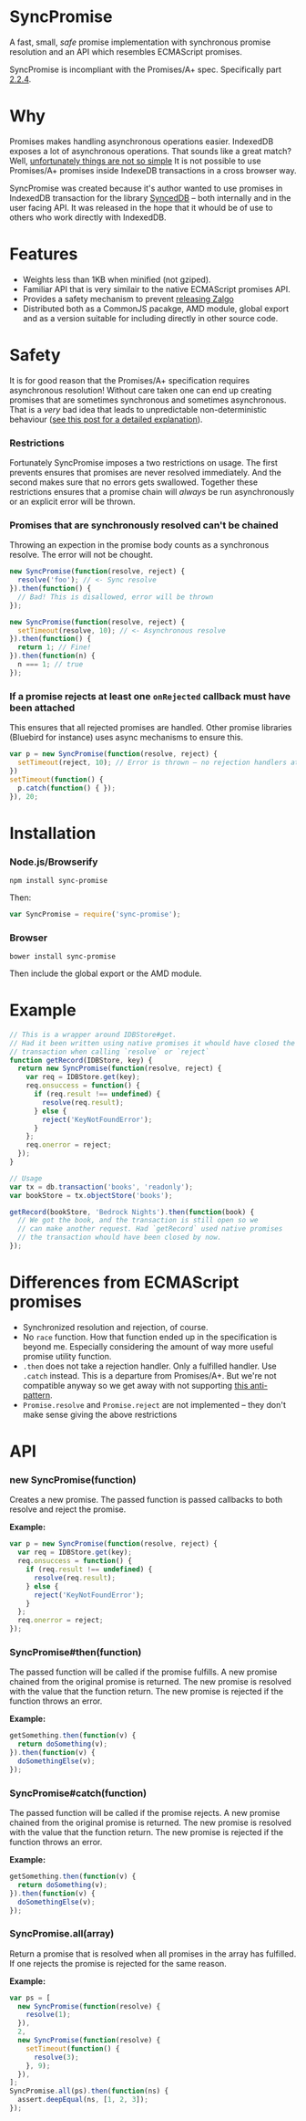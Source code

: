 # SyncPromise

A fast, small, _safe_ promise implementation with synchronous promise resolution
and an API which resembles ECMAScript promises.

SyncPromise is incompliant with the Promises/A+ spec. Specifically part
[2.2.4](https://promisesaplus.com/#point-34).

Why
===

Promises makes handling asynchronous operations easier. IndexedDB exposes a lot of
asynchronous operations. That sounds like a great match? Well, [unfortunately things
are not so simple](http://stackoverflow.com/questions/28388129/inconsistent-interplay-between-indexeddb-transactions-and-promises/)
It is not possible to use Promises/A+ promises inside IndexeDB transactions in
a cross browser way.

SyncPromise was created because it's author wanted to use promises in
IndexedDB transaction for the library [SyncedDB](https://github.com/paldepind/synceddb)
– both internally and in the user facing API. It was released in the hope that
it whould be of use to others who work directly with IndexedDB.

Features
========

* Weights less than 1KB when minified (not gziped).
* Familiar API that is very similair to the native ECMAScript promises API.
* Provides a safety mechanism to prevent [releasing Zalgo](http://blog.izs.me/post/59142742143/designing-apis-for-asynchrony)
* Distributed both as a CommonJS pacakge, AMD module, global export and as a
  version suitable for including directly in other source code.

Safety
======

It is for good reason that the Promises/A+ specification requires asynchronous
resolution! Without care taken one can end up creating promises that are
sometimes synchronous and sometimes asynchronous. That is a _very_ bad idea
that leads to unpredictable non-deterministic behaviour ([see this post for a
detailed explanation](http://blog.ometer.com/2011/07/24/callbacks-synchronous-and-asynchronous/)).

### Restrictions

Fortunately SyncPromise imposes a two restrictions on usage. The first prevents
ensures that promises are never resolved immediately. And the second makes sure
that no errors gets swallowed. Together these restrictions ensures that a
promise chain will _always_ be run asynchronously or an explicit error will be
thrown.

### Promises that are synchronously resolved can't be chained

Throwing an expection in the promise body counts as a synchronous resolve.
The error will not be chought.

```javascript
new SyncPromise(function(resolve, reject) {
  resolve('foo'); // <- Sync resolve
}).then(function() {
  // Bad! This is disallowed, error will be thrown
});

new SyncPromise(function(resolve, reject) {
  setTimeout(resolve, 10); // <- Asynchronous resolve
}).then(function() {
  return 1; // Fine!
}).then(function(n) {
  n === 1; // true
});
```

### If a promise rejects at least one `onRejected` callback must have been attached

This ensures that all rejected promises are handled. Other promise libraries (Bluebird
for instance) uses async mechanisms to ensure this.

```javascript
var p = new SyncPromise(function(resolve, reject) {
  setTimeout(reject, 10); // Error is thrown – no rejection handlers attached yet
})
setTimeout(function() {
  p.catch(function() { });
}), 20;
```

Installation
============

### Node.js/Browserify
```
npm install sync-promise
```
Then:
```javascript
var SyncPromise = require('sync-promise');
```

### Browser
```
bower install sync-promise
```
Then include the global export or the AMD module.


Example
=======

```javascript
// This is a wrapper around IDBStore#get.
// Had it been written using native promises it whould have closed the
// transaction when calling `resolve` or `reject`
function getRecord(IDBStore, key) {
  return new SyncPromise(function(resolve, reject) {
    var req = IDBStore.get(key);
    req.onsuccess = function() {
      if (req.result !== undefined) {
        resolve(req.result);
      } else {
        reject('KeyNotFoundError');
      }
    };
    req.onerror = reject;
  });
}

// Usage
var tx = db.transaction('books', 'readonly');
var bookStore = tx.objectStore('books');

getRecord(bookStore, 'Bedrock Nights').then(function(book) {
  // We got the book, and the transaction is still open so we
  // can make another request. Had `getRecord` used native promises
  // the transaction whould have been closed by now.
});
```

Differences from ECMAScript promises
====================================

* Synchronized resolution and rejection, of course.
* No `race` function. How that function ended up in the specification is beyond
  me. Especially considering the amount of way more useful promise utility function.
* `.then` does not take a rejection handler. Only a fulfilled handler. Use `.catch`
  instead. This is a departure from Promises/A+. But we're not compatible anyway
  so we get away with not supporting [this anti-pattern](https://github.com/petkaantonov/bluebird/wiki/Promise-anti-patterns#the-thensuccess-fail-anti-pattern).
* `Promise.resolve` and `Promise.reject` are not implemented – they don't make sense
  giving the above restrictions

API
===

### new SyncPromise(function)

Creates a new promise. The passed function is passed callbacks to both resolve and reject the promise.

__Example:__

```javascript
var p = new SyncPromise(function(resolve, reject) {
  var req = IDBStore.get(key);
  req.onsuccess = function() {
    if (req.result !== undefined) {
      resolve(req.result);
    } else {
      reject('KeyNotFoundError');
    }
  };
  req.onerror = reject;
});
```

### SyncPromise#then(function)

The passed function will be called if the promise fulfills. A new promise
chained from the original promise is returned. The new promise is resolved with
the value that the function return. The new promise is rejected if the function
throws an error.

__Example:__

```javascript
getSomething.then(function(v) {
  return doSomething(v);
}).then(function(v) {
  doSomethingElse(v);
});

```

### SyncPromise#catch(function)

The passed function will be called if the promise rejects. A new promise
chained from the original promise is returned. The new promise is resolved with
the value that the function return. The new promise is rejected if the function
throws an error.

__Example:__

```javascript
getSomething.then(function(v) {
  return doSomething(v);
}).then(function(v) {
  doSomethingElse(v);
});
```

### SyncPromise.all(array)

Return a promise that is resolved when all promises in the array has fulfilled.
If one rejects the promise is rejected for the same reason.

__Example:__

```javascript
var ps = [
  new SyncPromise(function(resolve) {
    resolve(1);
  }),
  2,
  new SyncPromise(function(resolve) {
    setTimeout(function() {
      resolve(3);
    }, 9);
  }),
];
SyncPromise.all(ps).then(function(ns) {
  assert.deepEqual(ns, [1, 2, 3]);
});
```
